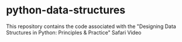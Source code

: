 # python-data-structures
This repository contains the code associated with the "Designing Data Structures in Python: Principles &amp; Practice" Safari Video
